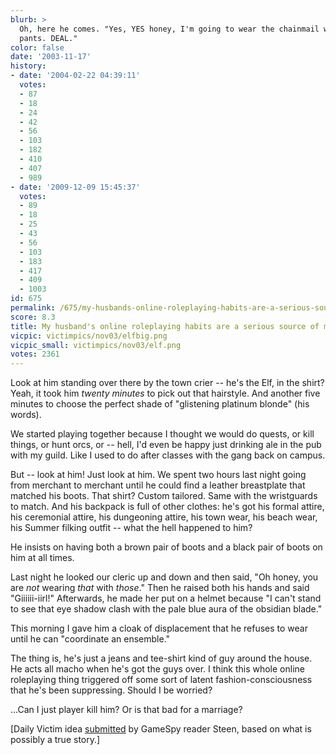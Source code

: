 ```yaml
---
blurb: >
  Oh, here he comes. "Yes, YES honey, I'm going to wear the chainmail with the white
  pants. DEAL."
color: false
date: '2003-11-17'
history:
- date: '2004-02-22 04:39:11'
  votes:
  - 87
  - 18
  - 24
  - 42
  - 56
  - 103
  - 182
  - 410
  - 407
  - 989
- date: '2009-12-09 15:45:37'
  votes:
  - 89
  - 18
  - 25
  - 43
  - 56
  - 103
  - 183
  - 417
  - 409
  - 1003
id: 675
permalink: /675/my-husbands-online-roleplaying-habits-are-a-serious-source-of-marital-strife/
score: 8.3
title: My husband's online roleplaying habits are a serious source of marital strife.
vicpic: victimpics/nov03/elfbig.png
vicpic_small: victimpics/nov03/elf.png
votes: 2361
---
```


Look at him standing over there by the town crier -- he's the Elf, in
the shirt? Yeah, it took him *twenty minutes* to pick out that
hairstyle. And another five minutes to choose the perfect shade of
"glistening platinum blonde" (his words).

We started playing together because I thought we would do quests, or
kill things, or hunt orcs, or -- hell, I'd even be happy just drinking
ale in the pub with my guild. Like I used to do after classes with the
gang back on campus.

But -- look at him! Just look at him. We spent two hours last night
going from merchant to merchant until he could find a leather
breastplate that matched his boots. That shirt? Custom tailored. Same
with the wristguards to match. And his backpack is full of other
clothes: he's got his formal attire, his ceremonial attire, his
dungeoning attire, his town wear, his beach wear, his Summer filking
outfit -- what the hell happened to him?

He insists on having both a brown pair of boots and a black pair of
boots on him at all times.

Last night he looked our cleric up and down and then said, "Oh honey,
you are *not* wearing *that* with *those*." Then he raised both his
hands and said "Giiiiii-iirl!" Afterwards, he made her put on a helmet
because "I can't stand to see that eye shadow clash with the pale blue
aura of the obsidian blade."

This morning I gave him a cloak of displacement that he refuses to wear
until he can "coordinate an ensemble."

The thing is, he's just a jeans and tee-shirt kind of guy around the
house. He acts all macho when he's got the guys over. I think this whole
online roleplaying thing triggered off some sort of latent
fashion-consciousness that he's been suppressing. Should I be worried?

...Can I just player kill him? Or is that bad for a marriage?

\[Daily Victim idea
[submitted](http://web.archive.org/web/20031117000000/http://feedback.gamespy.com/)
by GameSpy reader Steen, based on what is possibly a true story.\]